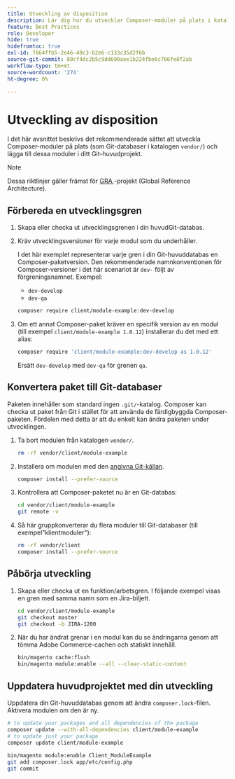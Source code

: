 ```yaml
---
title: Utveckling av disposition
description: Lär dig hur du utvecklar Composer-moduler på plats i katalogen "vendor/".
feature: Best Practices
role: Developer
hide: true
hidefromtoc: true
exl-id: 7664ffb5-2e46-49c3-b2e6-c133c35d2f6b
source-git-commit: 80cf4dc2b5c9dd690aee1b224fbe6c766fe8f2ab
workflow-type: tm+mt
source-wordcount: '274'
ht-degree: 0%

---
```


# Utveckling av disposition

I det här avsnittet beskrivs det rekommenderade sättet att utveckla Composer-moduler på plats (som Git-databaser i katalogen `vendor/`) och lägga till dessa moduler i ditt Git-huvudprojekt.

>[!NOTE]
>
>Dessa riktlinjer gäller främst för [GRA ](../overview.md)-projekt (Global Reference Architecture).

## Förbereda en utvecklingsgren

1. Skapa eller checka ut utvecklingsgrenen i din huvudGit-databas.
1. Kräv utvecklingsversioner för varje modul som du underhåller.

   I det här exemplet representerar varje gren i din Git-huvuddatabas en Composer-paketversion. Den rekommenderade namnkonventionen för Composer-versioner i det här scenariot är `dev-` följt av förgreningsnamnet. Exempel:

   - `dev-develop`
   - `dev-qa`

   ```bash
   composer require client/module-example:dev-develop
   ```

1. Om ett annat Composer-paket kräver en specifik version av en modul (till exempel `client/module-example 1.0.12`) installerar du det med ett alias:

   ```bash
   composer require 'client/module-example:dev-develop as 1.0.12'
   ```

   Ersätt `dev-develop` med `dev-qa` för grenen `qa`.

## Konvertera paket till Git-databaser

Paketen innehåller som standard ingen `.git/`-katalog. Composer kan checka ut paket från Git i stället för att använda de färdigbyggda Composer-paketen. Fördelen med detta är att du enkelt kan ändra paketen under utvecklingen.

1. Ta bort modulen från katalogen `vendor/`.

   ```bash
   rm -rf vendor/client/module-example
   ```

1. Installera om modulen med den [angivna Git-källan](#prepare-a-development-branch).

   ```bash
   composer install --prefer-source
   ```

1. Kontrollera att Composer-paketet nu är en Git-databas:

   ```bash
   cd vendor/client/module-example
   git remote -v
   ```

1. Så här gruppkonverterar du flera moduler till Git-databaser (till exempel&quot;klientmoduler&quot;):

   ```bash
   rm -rf vendor/client
   composer install --prefer-source
   ```

## Påbörja utveckling

1. Skapa eller checka ut en funktion/arbetsgren. I följande exempel visas en gren med samma namn som en Jira-biljett.

   ```bash
   cd vendor/client/module-example
   git checkout master
   git checkout -b JIRA-1200
   ```

1. När du har ändrat grenar i en modul kan du se ändringarna genom att tömma Adobe Commerce-cachen och statiskt innehåll.

   ```bash
   bin/magento cache:flush
   bin/magento module:enable --all --clear-static-content
   ```

## Uppdatera huvudprojektet med din utveckling

Uppdatera din Git-huvuddatabas genom att ändra `composer.lock`-filen. Aktivera modulen om den är ny.

```bash
# to update your packages and all dependencies of the package
composer update --with-all-dependencies client/module-example
# to update just your package
composer update client/module-example
 
bin/magento module:enable Client_ModuleExample
git add composer.lock app/etc/config.php
git commit
```
